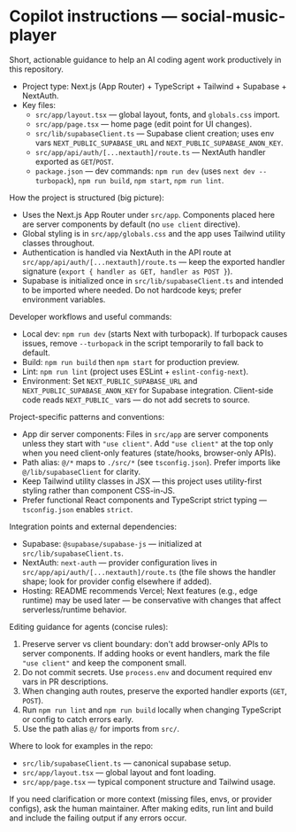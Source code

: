 <!-- .github/copilot-instructions.md - guidance for AI coding agents -->
# Copilot instructions — social-music-player

Short, actionable guidance to help an AI coding agent work productively in this repository.

- Project type: Next.js (App Router) + TypeScript + Tailwind + Supabase + NextAuth.
- Key files:
  - `src/app/layout.tsx` — global layout, fonts, and `globals.css` import.
  - `src/app/page.tsx` — home page (edit point for UI changes).
  - `src/lib/supabaseClient.ts` — Supabase client creation; uses env vars `NEXT_PUBLIC_SUPABASE_URL` and `NEXT_PUBLIC_SUPABASE_ANON_KEY`.
  - `src/app/api/auth/[...nextauth]/route.ts` — NextAuth handler exported as `GET`/`POST`.
  - `package.json` — dev commands: `npm run dev` (uses `next dev --turbopack`), `npm run build`, `npm start`, `npm run lint`.

How the project is structured (big picture):

- Uses the Next.js App Router under `src/app`. Components placed here are server components by default (no `use client` directive).
- Global styling is in `src/app/globals.css` and the app uses Tailwind utility classes throughout.
- Authentication is handled via NextAuth in the API route at `src/app/api/auth/[...nextauth]/route.ts` — keep the exported handler signature (`export { handler as GET, handler as POST }`).
- Supabase is initialized once in `src/lib/supabaseClient.ts` and intended to be imported where needed. Do not hardcode keys; prefer environment variables.

Developer workflows and useful commands:

- Local dev: `npm run dev` (starts Next with turbopack). If turbopack causes issues, remove `--turbopack` in the script temporarily to fall back to default.
- Build: `npm run build` then `npm start` for production preview.
- Lint: `npm run lint` (project uses ESLint + `eslint-config-next`).
- Environment: Set `NEXT_PUBLIC_SUPABASE_URL` and `NEXT_PUBLIC_SUPABASE_ANON_KEY` for Supabase integration. Client-side code reads `NEXT_PUBLIC_` vars — do not add secrets to source.

Project-specific patterns and conventions:

- App dir server components: Files in `src/app` are server components unless they start with `"use client"`. Add `"use client"` at the top only when you need client-only features (state/hooks, browser-only APIs).
- Path alias: `@/*` maps to `./src/*` (see `tsconfig.json`). Prefer imports like `@/lib/supabaseClient` for clarity.
- Keep Tailwind utility classes in JSX — this project uses utility-first styling rather than component CSS-in-JS.
- Prefer functional React components and TypeScript strict typing — `tsconfig.json` enables `strict`.

Integration points and external dependencies:

- Supabase: `@supabase/supabase-js` — initialized at `src/lib/supabaseClient.ts`.
- NextAuth: `next-auth` — provider configuration lives in `src/app/api/auth/[...nextauth]/route.ts` (the file shows the handler shape; look for provider config elsewhere if added).
- Hosting: README recommends Vercel; Next features (e.g., edge runtime) may be used later — be conservative with changes that affect serverless/runtime behavior.

Editing guidance for agents (concise rules):

1. Preserve server vs client boundary: don't add browser-only APIs to server components. If adding hooks or event handlers, mark the file `"use client"` and keep the component small.
2. Do not commit secrets. Use `process.env` and document required env vars in PR descriptions.
3. When changing auth routes, preserve the exported handler exports (`GET`, `POST`).
4. Run `npm run lint` and `npm run build` locally when changing TypeScript or config to catch errors early.
5. Use the path alias `@/` for imports from `src/`.

Where to look for examples in the repo:

- `src/lib/supabaseClient.ts` — canonical supabase setup.
- `src/app/layout.tsx` — global layout and font loading.
- `src/app/page.tsx` — typical component structure and Tailwind usage.

If you need clarification or more context (missing files, envs, or provider configs), ask the human maintainer. After making edits, run lint and build and include the failing output if any errors occur.
